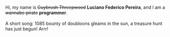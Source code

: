 Hi, my name is ~~Guybrush Threepwood~~ **Luciano Federico Pereira**, and I am a ~~wannabe pirate~~ **programmer**.<br><br>A short song: 1085 bounty of doubloons gleams in the sun, a treasure hunt has just begun! Arrr!
